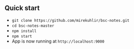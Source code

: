 ## Quick start

- `git clone https://github.com/mirekuhlir/bsc-notes.git`
- `cd bsc-notes-master`
- `npm install`
- `npm start`
- App is now running at `http://localhost:9000`
